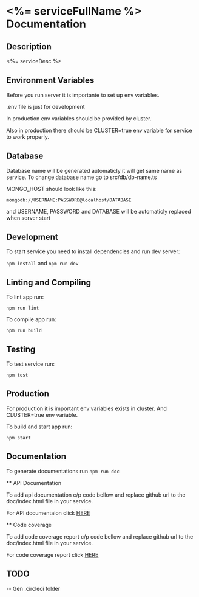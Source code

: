 # <%= serviceFullName %> Documentation

## Description

<%= serviceDesc %>

## Environment Variables

Before you run server it is importante to set up env variables.

.env file is just for development

In production env variables should be provided by cluster.

Also in production there should be CLUSTER=true env variable for service to work properly.

## Database

Database name will be generated automaticly it will get same name as service.
To change database name go to src/db/db-name.ts

MONGO_HOST should look like this:

```mongodb://USERNAME:PASSWORD@localhost/DATABASE```

and USERNAME, PASSWORD and DATABASE will be automaticly replaced when server start

## Development

To start service you need to install dependencies and run dev server:

```npm install``` and 
```npm run dev```

## Linting and Compiling

To lint app run:

```npm run lint```

To compile app run:

```npm run build```

## Testing

To test service run:

```npm test```

## Production

For production it is important env variables exists in cluster. And CLUSTER=true env variable.

To build and start app run:

```npm start```

## Documentation

To generate documentations run ```npm run doc```

** API Documentation

To add api documentation c/p code bellow and replace github url to the doc/index.html file in your service.

For API documentaion click [HERE](http://htmlpreview.github.io/?https://github.com/vforv/generator-example-sv/blob/master/doc/index.html)

** Code coverage

To add code coverage report c/p code bellow and replace github url to the doc/index.html file in your service.

For code coverage report click [HERE](http://htmlpreview.github.io/?https://github.com/vforv/generator-example-sv/blob/master/coverage/index.html)

## TODO

-- Gen .circleci folder